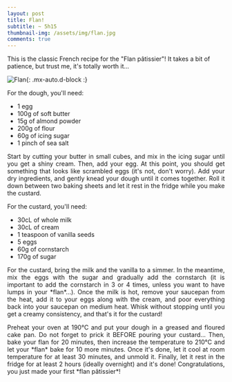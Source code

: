 ```yaml
---
layout: post
title: Flan!
subtitle: ~ 5h15
thumbnail-img: /assets/img/flan.jpg
comments: true
---
```


This is the classic French recipe for the "Flan pâtissier"! It takes a bit of patience, but trust me, it's totally worth it...

![Flan](/assets/img/flan.jpg){: .mx-auto.d-block :}

For the dough, you'll need:

- 1 egg
- 100g of soft butter
- 15g of almond powder
- 200g of flour
- 60g of icing sugar
- 1 pinch of sea salt

<div style="text-align: justify">
<p> Start by cutting your butter in small cubes, and mix in  the icing sugar until you get a shiny cream. Then, add your egg. At this point, you should get something that looks like scrambled eggs (it's not, don't worry). Add your dry ingredients, and gently knead your dough until it comes together. Roll it down between two baking sheets and let it rest in the fridge while you make the custard. </p>
</div>

For the custard, you'll need:

- 30cL of whole milk
- 30cL of cream
- 1 teaspoon of vanilla seeds
- 5 eggs
- 60g of cornstarch
- 170g of sugar

<div style="text-align: justify">
<p> For the custard, bring the milk and the vanilla to a simmer. In the meantime, mix the eggs with the sugar and gradually add the cornstarch (it is important to add the cornstarch in 3 or 4 times, unless you want to have lumps in your *flan*...). Once the milk is hot, remove your saucepan from the heat, add it to your eggs along with the cream, and poor everything	back into your saucepan on medium heat. Whisk without stopping until you get a creamy consistency, and that's it for the custard! </p>
<p> Preheat your oven at 190°C and put your dough in a greased and floured cake pan. Do not forget to prick it BEFORE pouring your custard... Then, bake your flan for 20 minutes, then increase the temperature to 210°C and let your *flan* bake for 10 more minutes. Once it's done, let it cool at room temperature for at least 30 minutes, and unmold it. Finally, let it rest in the fridge for at least 2 hours (ideally overnight) and it's done! Congratulations, you just made your first *flan pâtissier*!</p>
</div>